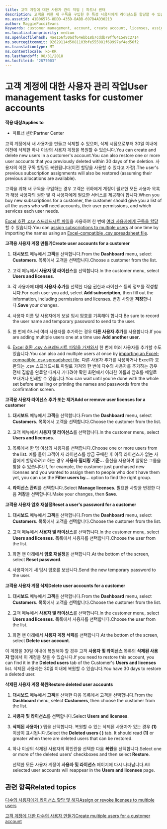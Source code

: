 ```yaml
---
title: 고객 계정에 대한 사용자 관리 작업 | 파트너 센터
description: 고객을 위한 새 구독을 구입한 후 특정 사용자에게 라이선스를 할당할 수 있습니다.
ms.assetid: 41B06576-8DDD-435D-BABB-697D4AD30213
author: MaggiePucciEvans
Keywords: customer management, account, create account, licenses, assign license, user management, password, reset password, change password
ms.localizationpriority: medium
ms.openlocfilehash: 4ae156f50adf64ebb18b7cddb79ff6415e9c2714
ms.sourcegitcommit: 92629114d5081103bfe555081f69997af4ed56f2
ms.translationtype: MT
ms.contentlocale: ko-KR
ms.lasthandoff: 08/31/2018
ms.locfileid: "2877003"
---
```

# <a name="user-management-tasks-for-customer-accounts"></a><span data-ttu-id="a725a-103">고객 계정에 대한 사용자 관리 작업</span><span class="sxs-lookup"><span data-stu-id="a725a-103">User management tasks for customer accounts</span></span>

**<span data-ttu-id="a725a-104">적용 대상</span><span class="sxs-lookup"><span data-stu-id="a725a-104">Applies to</span></span>**

-  <span data-ttu-id="a725a-105">파트너 센터</span><span class="sxs-lookup"><span data-stu-id="a725a-105">Partner Center</span></span>



<span data-ttu-id="a725a-106">고객 계정에서 새 사용자를 만들고 삭제할 수 있으며, 삭제 시점으로부터 30일 이내에 이전에 삭제한 하나 이상의 사용자 계정을 복원할 수 있습니다.</span><span class="sxs-lookup"><span data-stu-id="a725a-106">You can create and delete new users in a customer's account.You can also restore one or more user accounts that you previously deleted within 30 days of the deletion.</span></span> <span data-ttu-id="a725a-107">사용자의 이전 구독 할당도 복원됩니다(이전 할당을 사용할 수 있다고 가정).</span><span class="sxs-lookup"><span data-stu-id="a725a-107">The user's previous subscription assignments will also be restored (assuming their previous allocations are available).</span></span>

<span data-ttu-id="a725a-108">고객을 위해 새 구독을 구입하는 경우 고객은 귀하에게 계정이 필요한 모든 사용자 목록과 해당 사용자의 권한 및 각 사용자에게 필요한 서비스를 제공해야 합니다.</span><span class="sxs-lookup"><span data-stu-id="a725a-108">When you buy new subscriptions for a customer,  the customer should give you a list of all the users who will need accounts, their user permissions, and which services each user needs.</span></span>  

<span data-ttu-id="a725a-109">[Excel 호환 .csv 스프레드시트 파일](adding-multiple-users-to-a-customer-account.md)을 사용하여 한 번에 [여러 사용자에게 구독을 할당](bulk-license-provisioning-for-multiple-users.md)할 수 있습니다.</span><span class="sxs-lookup"><span data-stu-id="a725a-109">You can [assign subscriptions to multiple users](bulk-license-provisioning-for-multiple-users.md) at one time by importing the names using an [Excel-compatible .csv spreadsheet file](adding-multiple-users-to-a-customer-account.md).</span></span>

<a href="" id="createuseraccounts"></a>
<span data-ttu-id="a725a-110">**고객용 사용자 계정 만들기**</span><span class="sxs-lookup"><span data-stu-id="a725a-110">**Create user accounts for a customer**</span></span>

1.  <span data-ttu-id="a725a-111">**대시보드** 메뉴에서 **고객**을 선택합니다.</span><span class="sxs-lookup"><span data-stu-id="a725a-111">From the **Dashboard** menu, select **Customers**.</span></span> <span data-ttu-id="a725a-112">목록에서 고객을 선택합니다.</span><span class="sxs-lookup"><span data-stu-id="a725a-112">Choose a customer from the list.</span></span>

2.  <span data-ttu-id="a725a-113">고객 메뉴에서 **사용자 및 라이선스**를 선택합니다.</span><span class="sxs-lookup"><span data-stu-id="a725a-113">In the customer menu, select **Users and licenses**.</span></span>

3.  <span data-ttu-id="a725a-114">각 사용자에 대해 **사용자 추가**를 선택한 다음 권한과 라이선스 등의 정보를 작성합니다.</span><span class="sxs-lookup"><span data-stu-id="a725a-114">For each user you add, select **Add subscription**, then fill out the information, including permissions and licenses.</span></span> <span data-ttu-id="a725a-115">변경 사항을 **저장**합니다.</span><span class="sxs-lookup"><span data-stu-id="a725a-115">**Save** your changes.</span></span>

4.  <span data-ttu-id="a725a-116">사용자 이름 및 사용자에게 보낼 임시 암호를 기록해야 합니다.</span><span class="sxs-lookup"><span data-stu-id="a725a-116">Be sure to record the user name and temporary password to send to the user.</span></span> 

5.  <span data-ttu-id="a725a-117">한 번에 하나씩 여러 사용자를 추가하는 경우 **다른 사용자 추가**를 사용합니다.</span><span class="sxs-lookup"><span data-stu-id="a725a-117">If you are adding multiple users one at a time use **Add another user**.</span></span> 

6. <span data-ttu-id="a725a-118">[Excel 호환 .csv 스프레드시트 파일을 가져와서](adding-multiple-users-to-a-customer-account.md) 한 번에 여러 사용자를 추가할 수도 있습니다.</span><span class="sxs-lookup"><span data-stu-id="a725a-118">You can also add multiple users at once by [importing an Excel-compatible .csv spreadsheet file](adding-multiple-users-to-a-customer-account.md).</span></span> <span data-ttu-id="a725a-119">다른 사용자 추가를 사용하거나 Excel과 호환되는 .csv 스프레드시트 파일로 가져와 한 번에 다수의 사용자를 추가하는 경우 전체 집합을 완료할 때까지 기다려야 확인 화면에서 이러한 이름과 암호를 메일로 보내거나 인쇄할 수 있습니다.</span><span class="sxs-lookup"><span data-stu-id="a725a-119">You can wait until you're done with the whole set before emailing or printing the names and passwords from the confirmation screen.</span></span>

<a href="" id="userlicensing"></a>
<span data-ttu-id="a725a-120">**고객용 사용자 라이선스 추가 또는 제거**</span><span class="sxs-lookup"><span data-stu-id="a725a-120">**Add or remove user licenses for a customer**</span></span>

1.  <span data-ttu-id="a725a-121">**대시보드** 메뉴에서 **고객**을 선택합니다.</span><span class="sxs-lookup"><span data-stu-id="a725a-121">From the **Dashboard** menu, select **Customers**.</span></span> <span data-ttu-id="a725a-122">목록에서 고객을 선택합니다.</span><span class="sxs-lookup"><span data-stu-id="a725a-122">Choose the customer from the list.</span></span>

2.  <span data-ttu-id="a725a-123">고객 메뉴에서 **사용자 및 라이선스**를 선택합니다.</span><span class="sxs-lookup"><span data-stu-id="a725a-123">In the customer menu, select **Users and licenses**.</span></span>

3.  <span data-ttu-id="a725a-124">목록에서 한 명 이상의 사용자를 선택합니다.</span><span class="sxs-lookup"><span data-stu-id="a725a-124">Choose one or more users from the list.</span></span> <span data-ttu-id="a725a-125">예를 들어 고객이 새 라이선스를 방금 구매한 후 아직 라이선스가 없는 사람에게 할당하려고 하는 경우 **사용자 필터링 기준...** 옵션을 사용하여 알맞은 그룹을 찾을 수 있습니다.</span><span class="sxs-lookup"><span data-stu-id="a725a-125">If, for example, the customer just purchased new licenses and you wanted to assign them to people who don't have them yet, you can use the **Filter users by...** option to find the right group.</span></span>

4.  <span data-ttu-id="a725a-126">**라이선스 관리**를 선택합니다.</span><span class="sxs-lookup"><span data-stu-id="a725a-126">Select **Manage licenses**.</span></span> <span data-ttu-id="a725a-127">필요한 사항을 변경한 다음 **저장**을 선택합니다.</span><span class="sxs-lookup"><span data-stu-id="a725a-127">Make your changes, then **Save**.</span></span>

<a href="" id="resetpassword"></a>
<span data-ttu-id="a725a-128">**고객용 사용자 암호 재설정**</span><span class="sxs-lookup"><span data-stu-id="a725a-128">**Reset a user's password for a customer**</span></span>

1.  <span data-ttu-id="a725a-129">**대시보드** 메뉴에서 **고객**을 선택합니다.</span><span class="sxs-lookup"><span data-stu-id="a725a-129">From the **Dashboard** menu, select **Customers**.</span></span> <span data-ttu-id="a725a-130">목록에서 고객을 선택합니다.</span><span class="sxs-lookup"><span data-stu-id="a725a-130">Choose the customer from the list.</span></span>

2.  <span data-ttu-id="a725a-131">고객 메뉴에서 **사용자 및 라이선스**를 선택합니다.</span><span class="sxs-lookup"><span data-stu-id="a725a-131">In the customer menu, select **Users and licenses**.</span></span> <span data-ttu-id="a725a-132">목록에서 사용자를 선택합니다.</span><span class="sxs-lookup"><span data-stu-id="a725a-132">Choose the user from the list.</span></span>

3.  <span data-ttu-id="a725a-133">화면 맨 아래에서 **암호 재설정**을 선택합니다.</span><span class="sxs-lookup"><span data-stu-id="a725a-133">At the bottom of the screen, select **Reset password**.</span></span> 

4.  <span data-ttu-id="a725a-134">사용자에게 새 임시 암호를 보냅니다.</span><span class="sxs-lookup"><span data-stu-id="a725a-134">Send the new temporary password to the user.</span></span>

<a href="" id="deleteuseraccounts"></a>
<span data-ttu-id="a725a-135">**고객용 사용자 계정 삭제**</span><span class="sxs-lookup"><span data-stu-id="a725a-135">**Delete user accounts for a customer**</span></span>

1.  <span data-ttu-id="a725a-136">**대시보드** 메뉴에서 **고객**을 선택합니다.</span><span class="sxs-lookup"><span data-stu-id="a725a-136">From the **Dashboard** menu, select **Customers**.</span></span> <span data-ttu-id="a725a-137">목록에서 고객을 선택합니다.</span><span class="sxs-lookup"><span data-stu-id="a725a-137">Choose the customer from the list.</span></span>

2.  <span data-ttu-id="a725a-138">고객 메뉴에서 **사용자 및 라이선스**를 선택합니다.</span><span class="sxs-lookup"><span data-stu-id="a725a-138">In the customer menu, select **Users and licenses**.</span></span> <span data-ttu-id="a725a-139">목록에서 사용자를 선택합니다.</span><span class="sxs-lookup"><span data-stu-id="a725a-139">Choose the user from the list.</span></span>

3.  <span data-ttu-id="a725a-140">화면 맨 아래에서 **사용자 계정 삭제**를 선택합니다.</span><span class="sxs-lookup"><span data-stu-id="a725a-140">At the bottom of the screen, select **Delete user account**.</span></span>

<span data-ttu-id="a725a-141">이 계정을 30일 이내에 복원해야 할 경우 고객 **사용자 및 라이선스** 목록의 **삭제된 사용자** 탭에서 이 계정을 찾을 수 있습니다.</span><span class="sxs-lookup"><span data-stu-id="a725a-141">If you need to restore this account, you can find it in the **Deleted users** tab of the Customer's **Users and licenses** list.</span></span> <span data-ttu-id="a725a-142">삭제된 사용자는 30일 이내에 복원할 수 있습니다.</span><span class="sxs-lookup"><span data-stu-id="a725a-142">You have 30 days to restore a deleted user.</span></span>

<a href="" id="restoreuseraccounts"></a>
<span data-ttu-id="a725a-143">**삭제된 사용자 계정 복원**</span><span class="sxs-lookup"><span data-stu-id="a725a-143">**Restore deleted user accounts**</span></span>

1.  <span data-ttu-id="a725a-144">**대시보드** 메뉴에서 **고객**을 선택한 다음 목록에서 고객을 선택합니다.</span><span class="sxs-lookup"><span data-stu-id="a725a-144">From the **Dashboard** menu, select **Customers**, then choose the customer from the list.</span></span>

2.  <span data-ttu-id="a725a-145">**사용자 및 라이선스**를 선택합니다.</span><span class="sxs-lookup"><span data-stu-id="a725a-145">Select **Users and licenses**.</span></span>

3.  <span data-ttu-id="a725a-146">**삭제된 사용자( )** 탭을 선택합니다. 복원할 수 있는 삭제된 사용자가 있는 경우 **(1)** 이상이 표시됩니다.</span><span class="sxs-lookup"><span data-stu-id="a725a-146">Select the **Deleted users ( )** tab. It should read **(1)** or greater when there are deleted users that can be restored.</span></span>

4.  <span data-ttu-id="a725a-147">하나 이상의 삭제된 사용자의 확인란을 선택한 다음 **복원**을 선택합니다.</span><span class="sxs-lookup"><span data-stu-id="a725a-147">Select one or more of the deleted users' checkboxes and then select **Restore**.</span></span>

    <span data-ttu-id="a725a-148">선택한 모든 사용자 계정이 **사용자 및 라이선스** 페이지에 다시 나타납니다.</span><span class="sxs-lookup"><span data-stu-id="a725a-148">All selected user accounts will reappear in the **Users and licenses** page.</span></span>

## <a name="related-topics"></a><span data-ttu-id="a725a-149">관련 항목</span><span class="sxs-lookup"><span data-stu-id="a725a-149">Related topics</span></span>


[<span data-ttu-id="a725a-150">다수의 사용자에게 라이선스 할당 및 해지</span><span class="sxs-lookup"><span data-stu-id="a725a-150">Assign or revoke licenses to multiple users</span></span>](bulk-license-provisioning-for-multiple-users.md)

[<span data-ttu-id="a725a-151">고객 계정에 대한 다수의 사용자 만들기</span><span class="sxs-lookup"><span data-stu-id="a725a-151">Create multiple users for a customer account</span></span>](adding-multiple-users-to-a-customer-account.md)

 

 



